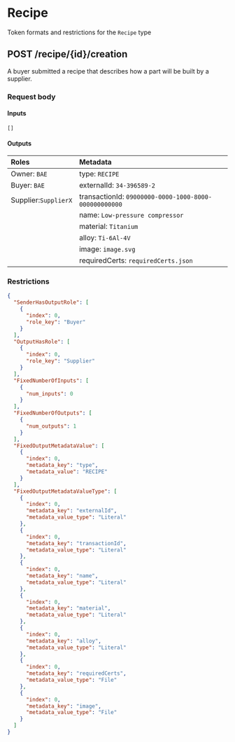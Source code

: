 # Recipe

Token formats and restrictions for the `Recipe` type

## POST /recipe/{id}/creation

A buyer submitted a recipe that describes how a part will be built by a supplier.

### Request body

#### Inputs

`[]`

#### Outputs

| Roles                | Metadata                                                        |
| :------------------- | :-------------------------------------------------------------- |
| Owner: `BAE`         | <Literal> type: `RECIPE`                                        |
| Buyer: `BAE`         | <Literal> externalId: `34-396589-2`                             |
| Supplier:`SupplierX` | <Literal> transactionId: `09000000-0000-1000-8000-000000000000` |
|                      | <Literal> name: `Low-pressure compressor`                       |
|                      | <Literal> material: `Titanium`                                  |
|                      | <Literal> alloy: `Ti-6Al-4V`                                    |
|                      | <File> image: `image.svg`                                       |
|                      | <File> requiredCerts: `requiredCerts.json`                      |

### Restrictions

```json
{
  "SenderHasOutputRole": [
    {
      "index": 0,
      "role_key": "Buyer"
    }
  ],
  "OutputHasRole": [
    {
      "index": 0,
      "role_key": "Supplier"
    }
  ],
  "FixedNumberOfInputs": [
    {
      "num_inputs": 0
    }
  ],
  "FixedNumberOfOutputs": [
    {
      "num_outputs": 1
    }
  ],
  "FixedOutputMetadataValue": [
    {
      "index": 0,
      "metadata_key": "type",
      "metadata_value": "RECIPE"
    }
  ],
  "FixedOutputMetadataValueType": [
    {
      "index": 0,
      "metadata_key": "externalId",
      "metadata_value_type": "Literal"
    },
    {
      "index": 0,
      "metadata_key": "transactionId",
      "metadata_value_type": "Literal"
    },
    {
      "index": 0,
      "metadata_key": "name",
      "metadata_value_type": "Literal"
    },
    {
      "index": 0,
      "metadata_key": "material",
      "metadata_value_type": "Literal"
    },
    {
      "index": 0,
      "metadata_key": "alloy",
      "metadata_value_type": "Literal"
    },
    {
      "index": 0,
      "metadata_key": "requiredCerts",
      "metadata_value_type": "File"
    },
    {
      "index": 0,
      "metadata_key": "image",
      "metadata_value_type": "File"
    }
  ]
}
```
